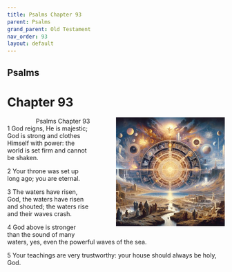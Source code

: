 ```yaml
---
title: Psalms Chapter 93
parent: Psalms
grand_parent: Old Testament
nav_order: 93
layout: default
---
```


## Psalms

# Chapter 93

<div style="clear: both; text-align: right;">
    <div style="max-width: 50%; height: auto; float: right; margin: 0 0 10px 10px; padding-left: 10%;">
        <img src="/assets/Image/Psalms/500/93.jpg" alt="Psalms Chapter 93" class="chapter-image">
    </div>
    <figcaption style="font-size: 14px; text-align: right;">Psalms Chapter 93</figcaption>
</div>
1 God reigns, He is majestic; God is strong and clothes Himself with power: the world is set firm and cannot be shaken.

2 Your throne was set up long ago; you are eternal.

3 The waters have risen, God, the waters have risen and shouted; the waters rise and their waves crash.

4 God above is stronger than the sound of many waters, yes, even the powerful waves of the sea.

5 Your teachings are very trustworthy: your house should always be holy, God.



